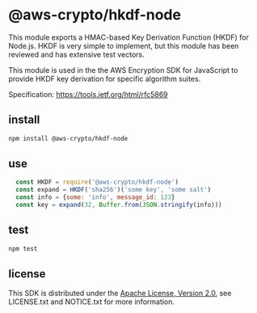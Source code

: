 # @aws-crypto/hkdf-node

This module exports a HMAC-based Key Derivation Function (HKDF) for Node.js.
HKDF is very simple to implement,
but this module has been reviewed
and has extensive test vectors.

This module is used in the the AWS Encryption SDK for JavaScript
to provide HKDF key derivation for specific algorithm suites.

Specification: https://tools.ietf.org/html/rfc5869

## install

```sh
npm install @aws-crypto/hkdf-node
```

## use

```javascript
  const HKDF = require('@aws-crypto/hkdf-node')
  const expand = HKDF('sha256')('some key', 'some salt')
  const info = {some: 'info', message_id: 123}
  const key = expand(32, Buffer.from(JSON.stringify(info)))
```

## test

```sh
npm test
```

## license

This SDK is distributed under the
[Apache License, Version 2.0](http://www.apache.org/licenses/LICENSE-2.0),
see LICENSE.txt and NOTICE.txt for more information.
